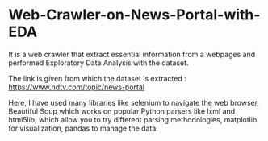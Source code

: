 # Web-Crawler-on-News-Portal-with-EDA
It is a web crawler that extract essential information from a webpages and performed Exploratory Data Analysis with the dataset.

The link is given from which the dataset is extracted :
https://www.ndtv.com/topic/news-portal

Here, I have used many libraries like selenium to navigate the web browser,  Beautiful Soup which works on popular Python parsers like lxml and html5lib, which allow you to try different parsing methodologies, matplotlib for visualization, pandas to manage the data.
